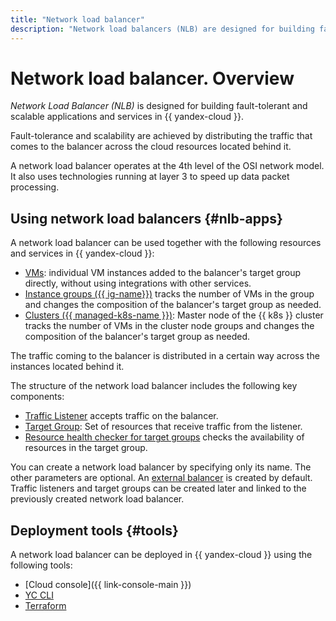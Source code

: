 ```yaml
---
title: "Network load balancer"
description: "Network load balancers (NLB) are designed for building fault-tolerant scalable applications and services in {{ yandex-cloud }}. Fault-tolerance and scalability are achieved by distributing the traffic that comes to the balancer across the cloud resources located behind it."
---
```


# Network load balancer. Overview

*Network Load Balancer (NLB)* is designed for building fault-tolerant and scalable applications and services in {{ yandex-cloud }}.

Fault-tolerance and scalability are achieved by distributing the traffic that comes to the balancer across the cloud resources located behind it.

A network load balancer operates at the 4th level of the OSI network model. It also uses technologies running at layer 3 to speed up data packet processing.

## Using network load balancers {#nlb-apps}

A network load balancer can be used together with the following resources and services in {{ yandex-cloud }}:

* [VMs](./scenarios.md#nlb-vm): individual VM instances added to the balancer's target group directly, without using integrations with other services.
* [Instance groups ({{ ig-name}})](./scenarios.md#nlb-ig) tracks the number of VMs in the group and changes the composition of the balancer's target group as needed.
* [Clusters ({{ managed-k8s-name }})](./scenarios.md#nlb-mk8s): Master node of the {{ k8s }} cluster tracks the number of VMs in the cluster node groups and changes the composition of the balancer's target group as needed.

The traffic coming to the balancer is distributed in a certain way across the instances located behind it.

The structure of the network load balancer includes the following key components:

* [Traffic Listener](listener.md) accepts traffic on the balancer.
* [Target Group](target-resources.md): Set of resources that receive traffic from the listener.
* [Resource health checker for target groups](#nlb-hc) checks the availability of resources in the target group.

You can create a network load balancer by specifying only its name. The other parameters are optional. An [external balancer](#nlb-types) is created by default. Traffic listeners and target groups can be created later and linked to the previously created network load balancer.

## Deployment tools {#tools}

A network load balancer can be deployed in {{ yandex-cloud }} using the following tools:
* [Cloud console]({{ link-console-main }})
* [YC CLI](../../cli/quickstart.md)
* [Terraform](https://terraform-provider.yandexcloud.net/Resources/lb_network_load_balancer)
